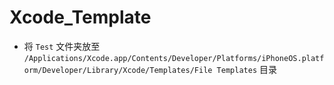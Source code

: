# Xcode_Template


* 将 `Test` 文件夹放至 `/Applications/Xcode.app/Contents/Developer/Platforms/iPhoneOS.platform/Developer/Library/Xcode/Templates/File Templates` 目录
